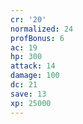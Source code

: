 ```yaml
---
cr: '20'
normalized: 24
profBonus: 6
ac: 19
hp: 300
attack: 14
damage: 100
dc: 21
save: 13
xp: 25000
---
```


